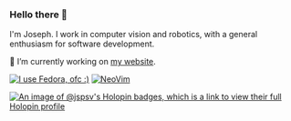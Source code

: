 ### Hello there 👋

I'm Joseph. I work in computer vision and robotics, with a general enthusiasm for software development.

🔭 I’m currently working on [my website](https://github.com/jspsv/website).

[![I use Fedora, ofc :)](https://img.shields.io/badge/Fedora-294172?style=for-the-badge&logo=fedora&logoColor=white)](https://getfedora.org/) [![NeoVim](https://img.shields.io/badge/NeoVim-%2357A143.svg?&style=for-the-badge&logo=neovim&logoColor=white)](https://neovim.io/)

[![An image of @jspsv's Holopin badges, which is a link to view their full Holopin profile](https://holopin.me/jspsv)](https://holopin.io/@jspsv)
